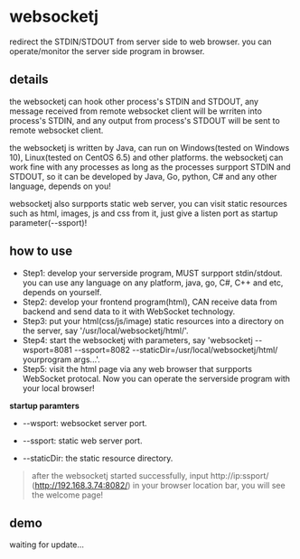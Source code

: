 # websocketj
redirect the STDIN/STDOUT from server side to web browser. you can operate/monitor the server side program in browser.


## details

the websocketj can hook other process's STDIN and STDOUT, any message received from remote websocket client will be wrriten into process's STDIN, and any output from process's STDOUT will be sent to remote websocket client.

the websocketj is written by Java, can run on Windows(tested on Windows 10), Linux(tested on CentOS 6.5) and other platforms. the websocketj can work fine with any processes as long as the processes surpport STDIN and STDOUT, so it can be developed by Java, Go, python, C# and any other language, depends on you!

websocketj also surpports static web server, you can visit static resources such as html, images, js and css from it, just give a listen port as startup parameter(--ssport)!


## how to use

- Step1: develop your serverside program, MUST surpport stdin/stdout. you can use any language on any platform, java, go, C#, C++ and etc, depends on yourself.
- Step2: develop your frontend program(html), CAN receive data from backend and send data to it with WebSocket technology.
- Step3: put your html(css/js/image) static resources into a directory on the server, say '/usr/local/websocketj/html/'.
- Step4: start the websocketj with parameters, say 'websocketj --wsport=8081 --ssport=8082 --staticDir=/usr/local/websocketj/html/ yourprogram args...'.
- Step5: visit the html page via any web browser that surpports WebSocket protocal. Now you can operate the serverside program with your local browser!

**startup paramters**

- --wsport: websocket server port.

- --ssport: static web server port.

- --staticDir: the static resource directory.


>after the websocketj started successfully, input http://ip:ssport/ (http://192.168.3.74:8082/) in your browser location bar, you will see the welcome page!


## demo
waiting for update...


